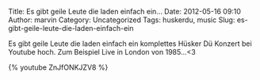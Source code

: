 Title: Es gibt geile Leute die laden einfach ein...
Date: 2012-05-16 09:10
Author: marvin
Category: Uncategorized
Tags: huskerdu, music
Slug: es-gibt-geile-leute-die-laden-einfach-ein

Es gibt geile Leute die laden einfach ein komplettes Hüsker Dü Konzert
bei Youtube hoch. Zum Beispiel Live in London von 1985...\<3

{% youtube ZnJfONKJZV8 %}

